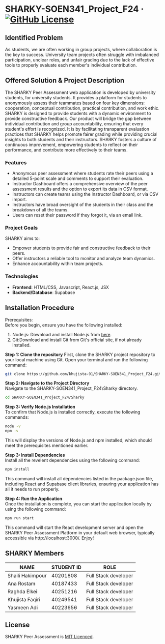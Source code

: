 # SHARKY-SOEN341_Project_F24 &middot; [![GitHub License](https://img.shields.io/badge/license-MIT-blue.svg)](https://github.com/hlbels/SHARKY-SOEN341_Project_F24/blob/main/LICENSE)

## Identified Problem  
As students, we are often working in group projects, where collaboration is the key to success. University team projects often struggle with imbalanced participation, unclear roles, and unfair grading due to the lack of effective tools to properly evaluate each member's individual contribution. 

## Offered Solution & Project Description  
The SHARKY Peer Assessment web application is developed by university students, for university students. It provides a platform for students to anonymously assess their teammates based on four key dimensions: cooperation, conceptual contribution, practical contribution, and work ethic. SHARKY is designed to provide students with a dynamic environment to provide constructive feedback. Our product will bridge the gap between individual contribution and group accountability, ensuring that every student's effort is recognized. It is by facilitating transparent evaluation practices that SHARKY helps promote fairer grading while providing crucial insights to both students and their instructors. SHARKY fosters a culture of continuous improvement, empowering students to reflect on their performance, and contribute more effectively to their teams.  

### Features  
- Anonymous peer assessment where students rate their peers using a detailed 5-point scale and comments to support their evaluation.
- Instructor Dashboard offers a comprehensive overview of the peer assessment results and the option to export its data in CSV format. 
- Instructors can create teams using the Instructor Dashboard, or via CSV import.
- Instructors have broad oversight of the students in their class and the breakdown of all the teams. 
- Users can reset their password if they forgot it, via an email link.

### Project Goals
SHARKY aims to: 
- Empower students to provide fair and constructive feedback to their peers.
- Offer instructors a reliable tool to monitor and analyze team dynamics.
- Enhance accountability within team projects.

### Technologies
- **Frontend**: HTML/CSS, Javascript, React.js, JSX
- **Backend/Database**: Supabase

## Installation Procedure
Prerequisites:  
Before you begin, ensure you have the following installed:

1) Node.js: Download and install Node.js from [here](https://nodejs.org/en/download/prebuilt-installer).  
2) Git:Download and install Git from Git's official site, if not already installed.  
  
**Step 1: Clone the repository** 
First, clone the SHARKY project repository to your local machine using Git. Open your terminal and run the following command:

```bash
git clone https://github.com/khujista-01/SHARKY-SOEN341_Project_F24.git  
```

**Step 2: Navigate to the Project Directory**  
Navigate to the SHARKY-SOEN341_Project_F24\Sharky directory.  

```bash
cd SHARKY-SOEN341_Project_F24/Sharky
```  
  
**Step 3: Verify Node.js Installation**  
To confirm that Node.js is installed correctly, execute the following commands:

```bash
node -v
npm -v
```

This will display the versions of Node.js and npm installed, which should meet the prerequisites mentioned earlier.  
  
**Step 3: Install Dependencies**  
Install all the revelent dependencies using the following command: 

```bash
npm install
```
This command will install all dependencies listed in the package.json file, including React and Supabase client libraries, ensuring your application has all it needs to run properly.  

**Step 4: Run the Application**  
Once the installation is complete, you can start the application locally by using the following command: 
```bash
npm run start
```

This command will start the React development server and open the SHARKY Peer Assessment Platform in your default web browser, typically accessible via http://localhost:3000/. Enjoy!  


## SHARKY Members

|**NAME**|**STUDENT ID**|**ROLE**|
|--------|--------------|--------|
|Shaili Hakimpour|40201808|Full Stack developer|
|Ana Rostam|40187433|Full Stack developer|
|Raghda Elkei|40251216|Full Stack developer|
|Khujista Faqiri|40249541|Full Stack developer|
|Yasmeen Adi|40223656|Full Stack developer|

## License 
SHARKY Peer Assessment is [MIT Licenced](./LICENSE).
